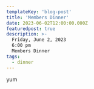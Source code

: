 ```yaml
---
templateKey: 'blog-post'
title: 'Members Dinner'
date: 2023-06-02T12:00:00.000Z
featuredpost: true
description: >-
  Friday, June 2, 2023
  6:00 pm
  Members Dinner
tags:
  - dinner
---
```


yum
